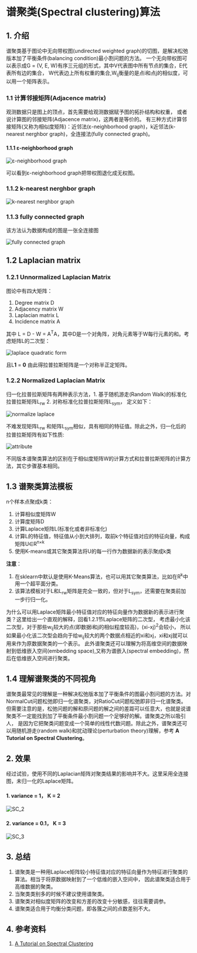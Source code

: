 # 谱聚类(Spectral clustering)算法
## 1. 介绍
谱聚类基于图论中无向带权图(undirected weighted graph)的切图，是解决松弛版本加了平衡条件(balancing condition)最小割问题的方法。
一个无向带权图可以表示成G = (V, E, W)有序三元组的形式，其中V代表图中所有节点的集合，E代表所有边的集合，
W代表边上所有权重的集合,W<sub>ij</sub>衡量的是点i和点j的相似度，可以用一个矩阵表示。

### 1.1 计算邻接矩阵(Adjacence matrix)
观测数据只是图上的顶点，首先需要给观测数据赋予图的拓扑结构和权重，
或者说计算图的邻接矩阵(Adjacence matrix)，这两者是等价的。
有三种方式计算邻接矩阵(又称为相似度矩阵)：近邻法(ε-neighborhood graph)，k近邻法(k-nearest nerghbor graph)，全连接法(fully connected graph)。

#### 1.1.1 ε-neighborhood graph

![ε-neighborhood graph](../resources/Spectral_clustering/SC_episilon.jpg)

可以看到ε-neighborhood graph把带权图退化成无权图。

### 1.1.2 k-nearest nerghbor graph

![k-nearest nerghbor graph](../resources/Spectral_clustering/SC_K_neighbour.jpg)

### 1.1.3 fully connected graph

该方法认为数据构成的图是一张全连接图

![fully connected graph](../resources/Spectral_clustering/SC_fully_connect.jpg)


## 1.2 Laplacian matrix

### 1.2.1 Unnormalized Laplacian Matrix
图论中有四大矩阵：
1. Degree matrix D
2. Adjacency matrix W
3. Laplacian matrix L
4. Incidence matrix A

其中 L = D - W = A<sup>T</sup>A，其中D是一个对角阵，对角元素等于W每行元素的和。考虑矩阵L的二次型：

![laplace quadratic form](../resources/Spectral_clustering/laplace_quadratic.jpg)

且L**1** = **0** 由此得拉普拉斯矩阵是一个对称半正定矩阵。

### 1.2.2 Normalized Laplacian Matrix

归一化拉普拉斯矩阵有两种表示方法，1. 基于随机游走(Random Walk)的标准化拉普拉斯矩阵L<sub>rw</sub> 2. 对称标准化拉普拉斯矩阵L<sub>sym</sub>，
定义如下：

![normalize laplace](../resources/Spectral_clustering/laplace_normalize.jpg)

不难发现矩阵L<sub>rw</sub> 和矩阵L<sub>sym</sub>相似，具有相同的特征值。除此之外，归一化后的拉普拉斯矩阵有如下性质:

![attribute](../resources/Spectral_clustering/laplace_normalize_attribute.jpg)

不同版本谱聚类算法的区别在于相似度矩阵W的计算方式和拉普拉斯矩阵的计算方法，其它步骤基本相同。

## 1.3 谱聚类算法模板
n个样本点聚成k类：
1. 计算相似度矩阵W
2. 计算度矩阵D
3. 计算Laplace矩阵L(标准化或者非标准化)
4. 计算L的特征值，特征值从小到大排列，取前k个特征值对应的特征向量，构成矩阵U∈R<sup>n×k</sup>
5. 使用K-means或其它聚类算法将U的每一行作为数据新的表示聚成k类

**注意**：
1. 在sklearn中默认是使用K-Means算法，也可以用其它聚类算法，比如在R<sup>k</sup>中用一个超平面分类。
2. 该算法模板对于L和L<sub>rw</sub>矩阵是完全一致的，但对于L<sub>sym</sub>，还需要在聚类前加一步行归一化。

为什么可以用Laplace矩阵最小特征值对应的特征向量作为数据新的表示进行聚类？这里给出一个直观的解释，回看1.2.1节Laplace矩阵的二次型，
考虑最小化该二次型，对于那些w<sub>ij</sub>较大的点(即数据i和j的相似程度较高)，(xi-xj)<sup>2</sup>会较小，
所以如果最小化该二次型会趋向于给w<sub>ij</sub>较大的两个数据点相近的xi和xj，xi和xj就可以用来作为原数据聚类的一个表示。
此外谱聚类还可以理解为将高维空间的数据映射到低维嵌入空间(embedding space),又称为谱嵌入(spectral embedding)，然后在低维嵌入空间进行聚类。

## 1.4 理解谱聚类的不同视角
谱聚类最常见的理解是一种解决松弛版本加了平衡条件的图最小割问题的方法。对NormalCut问题松弛即归一化谱聚类，对RatioCut问题松弛即非归一化谱聚类。
但需要注意的是，松弛问题的解和原问题的解之间的差距可以任意大，也就是说谱聚类不一定能找到加了平衡条件最小割问题一个足够好的解。谱聚类之所以吸引人，
是因为它把聚类问题变成一个简单的线性代数问题。除此之外，谱聚类还可以用随机游走(random walk)和扰动理论(perturbation theory)理解，参考
**A Tutorial on Spectral Clustering**。

## 2. 效果

经过试验，使用不同的Laplacian矩阵对聚类结果的影响并不大。这里采用全连接图，未归一化的Laplace矩阵。

#### 1. variance = 1， K = 2

![SC_2](../result/Spectral_clustering/SC_2.png)

#### 2. variance = 0.1， K = 3

![SC_3](../result/Spectral_clustering/SC_3.png)

##  3. 总结
1. 谱聚类是一种用Laplace矩阵较小特征值对应的特征向量作为特征进行聚类的算法。相当于将原数据映射到了一个低维的嵌入空间中，
因此谱聚类适合用于高维数据的聚类。
2. 当聚类类别多的时候不建议使用谱聚类。
3. 谱聚类对相似度矩阵的改变和方差的改变十分敏感，往往需要调参。
4. 谱聚类适合用于均衡分类问题，即各簇之间的点数差别不大。


##  4. 参考资料
1. [A Tutorial on Spectral Clustering](http://yaroslavvb.com/papers/luxburg-tutorial.pdf)










